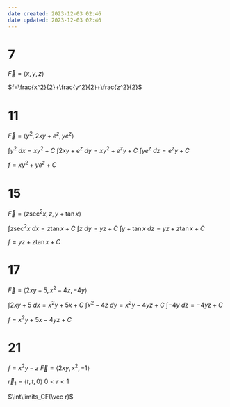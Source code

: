 ```yaml
---
date created: 2023-12-03 02:46
date updated: 2023-12-03 02:46
---
```


# 7

$\vec F=\langle x,y,z\rangle$

$f=\frac{x^2}{2}+\frac{y^2}{2}+\frac{z^2}{2}$

# 11

$\vec F=\langle y^2,2xy+e^z,ye^z\rangle$

$\int y^2~dx=xy^2+C$
$\int2xy+e^z~dy=xy^2+e^zy+C$
$\int ye^z~dz=e^zy+C$

$f=xy^2+ye^z+C$

# 15

$\vec F=\langle z\sec^2x,z,y+\tan x\rangle$

$\int z\sec^2 x~dx=z\tan x+C$
$\int z~dy=yz+C$
$\int y+\tan x~dz=yz+z\tan x+C$

$f=yz+z\tan x+C$

# 17

$\vec F=\langle2xy+5,x^2-4z,-4y\rangle$

$\int 2xy+5~dx=x^2y+5x+C$
$\int x^2-4z~dy=x^2y-4yz+C$
$\int -4y~dz=-4yz+C$

$f=x^2y+5x-4yz+C$

# 21

$f=x^2y-z$
$\vec F=\langle2xy,x^2,-1\rangle$

$\vec r_1=\langle t,t,0\rangle$
$0<r<1$

$\int\limits_CF(\vec r)$
